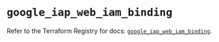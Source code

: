 # `google_iap_web_iam_binding`

Refer to the Terraform Registry for docs: [`google_iap_web_iam_binding`](https://registry.terraform.io/providers/hashicorp/google-beta/5.39.0/docs/resources/google_iap_web_iam_binding).
